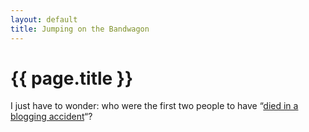 ```yaml
---
layout: default
title: Jumping on the Bandwagon
---
```

# {{ page.title }}
<p>I just have to wonder: who were the first two people to have “<a href="http://www.xkcd.com/369/" title="so very very sad">died in a blogging accident</a>“?</p>
